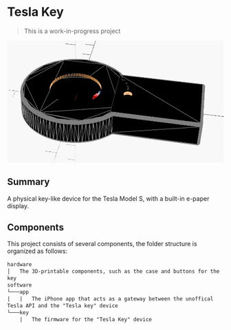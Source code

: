 # Tesla Key

> This is a work-in-progress project

![](rendering.png)

## Summary

A physical key-like device for the Tesla Model S, with a built-in e-paper display.


## Components

This project consists of several components, the folder structure is organized as follows:

```
hardware
│   The 3D-printable components, such as the case and buttons for the key
software
└───app
|   |   The iPhone app that acts as a gateway between the unoffical Tesla API and the "Tesla key" device
└───key
    |   The firmware for the "Tesla Key" device
```

